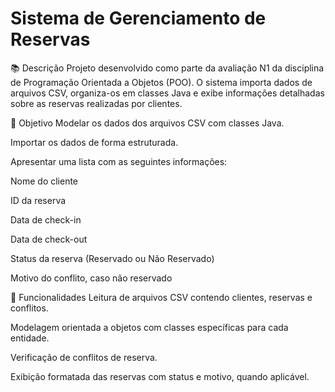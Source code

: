 # Sistema de Gerenciamento de Reservas
📚 Descrição
Projeto desenvolvido como parte da avaliação N1 da disciplina de Programação Orientada a Objetos (POO). O sistema importa dados de arquivos CSV, organiza-os em classes Java e exibe informações detalhadas sobre as reservas realizadas por clientes.

🎯 Objetivo
Modelar os dados dos arquivos CSV com classes Java.

Importar os dados de forma estruturada.

Apresentar uma lista com as seguintes informações:

Nome do cliente

ID da reserva

Data de check-in

Data de check-out

Status da reserva (Reservado ou Não Reservado)

Motivo do conflito, caso não reservado

🧠 Funcionalidades
Leitura de arquivos CSV contendo clientes, reservas e conflitos.

Modelagem orientada a objetos com classes específicas para cada entidade.

Verificação de conflitos de reserva.

Exibição formatada das reservas com status e motivo, quando aplicável.
